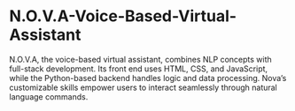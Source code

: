 # N.O.V.A-Voice-Based-Virtual-Assistant
N.O.V.A, the voice-based virtual assistant, combines NLP concepts with full-stack development. Its front end uses HTML, CSS, and JavaScript, while the Python-based backend handles logic and data processing. Nova’s customizable skills empower users to interact seamlessly through natural language commands. 
